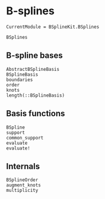 # B-splines

```@meta
CurrentModule = BSplineKit.BSplines
```

```@docs
BSplines
```

## B-spline bases

```@docs
AbstractBSplineBasis
BSplineBasis
boundaries
order
knots
length(::BSplineBasis)
```

## Basis functions

```@docs
BSpline
support
common_support
evaluate
evaluate!
```

## Internals

```@docs
BSplineOrder
augment_knots
multiplicity
```
